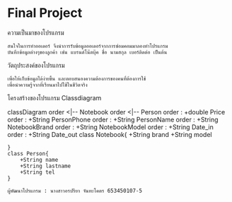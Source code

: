 # Final Project

ความเป็นมาของโปรแกรม
```
สนใจในการทําออเดอร์ จึงนําการรับข้อมูลออเดอร์จากการซ่อมคอมมาลองทําโปรแกรม
บันทึกข้อมูลต่างๆของลูกค้า เช่น แบรนด์โน๊ตบุ๊ค ชื่อ นามสกุล เบอร์ติดต่อ เป็นต้น
```
วัตถุประสงค์ของโปรแกรม
```
เพื่อให้เก็บข้อมูลได้ง่ายขึ้น และตอบสนองความต้องการของคนที่ต้องการใช้ 
เพื่อนําความรู้จากที่เรียนมาไปใช้ในชีวิตจริง
```
โครงสร้างของโปรแกรม Classdiagram

classDiagram
    order <|-- Notebook
    order <|-- Person
    order : +double Price
    order : +String PersonPhone
    order : +String PersonName
    order : +String NotebookBrand
    order : +String NotebookModel
    order : +String Date_in
    order : +String Date_out
    class Notebook{
      +String brand
      +String model

    }
    class Person{
        +String name
        +String lastname
        +String tel 
    }
    
```ผู้พัฒนาโปรแกรม : นางสาวอรปรียา จันทะโคตร 653450107-5 ```
